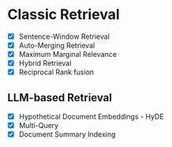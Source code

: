 
# Classic Retrieval

- [X] Sentence-Window Retrieval
- [X] Auto-Merging Retrieval
- [X] Maximum Marginal Relevance
- [X] Hybrid Retrieval
- [X] Reciprocal Rank fusion

## LLM-based Retrieval

- [X] Hypothetical Document Embeddings - HyDE
- [X] Multi-Query 
- [X] Document Summary Indexing